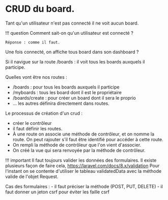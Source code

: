 
# CRUD du board. 


Tant qu'un utilisateur n'est pas connecté il ne voit aucun board. 

!!! question Comment sait-on qu'un utilisateur est connecté ? 

    Réponse : comme il faut.

Une fois connecté, on affiche tous board dans son dashboard ? 

Si il navigue sur la route /boards : il voit tous les boards auxquels il participe. 

Quelles vont être nos routes : 
 - /boards : pour tous les boards auxquels il participe
 - /myboards : tous les board dont il est le propriétaire
 - /boards/create : pour créer un board dont il sera le proprio
 - ... les autres définira directement dans routes. 


Le processus de création d'un crud : 
- créer le contrôleur
- il faut définir les routes. 
 - À une route on associe une méthode de contrôleur, et on nomme la route. On peut rajouter s'il faut être identifié pour accéder à cette route. 
- On rempli la méthode de contrôleur que l'on vient d'associer. 
- On créé la vue qui sera renvoyée par la méthode de contrôleur. 

!!! important Il faut toujours valider les données des formulaires. 
    Il existe plusieurs façon de faire cela, https://laravel.com/docs/8.x/validation
    Pour l'instant on se contente d'utiliser le tableau validatedData avec la méthode valide de l'objet Request. 

Cas des formulaires : 
    - il faut préciser la méthode (POST, PUT, DELETE)
    - il faut donner un jeton csrf pour éviter les faille csrf